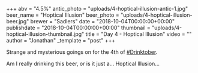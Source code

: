 +++
abv = "4.5%"
antic_photo = "uploads/4-hoptical-illusion-antic-1.jpg"
beer_name = "Hoptical Illusion"
beer_photo = "uploads/4-hoptical-illusion-beer.jpg"
brewer = "Sadlers"
date = "2018-10-04T00:00:00+00:00"
publishdate = "2018-10-04T00:00:00+00:00"
thumbnail = "uploads/4-hoptical-illusion-thumbnail.jpg"
title = "Day 4 - Hoptical Illusion"
video = ""
author = "Jonathan"
_template = "post"
+++

Strange and mysterious goings on for the 4th of [#Drinktober](https://www.facebook.com/hashtag/drinktober?source=feed_text&epa=HASHTAG).

Am I really drinking this beer, or is it just a... Hoptical Illusion...
